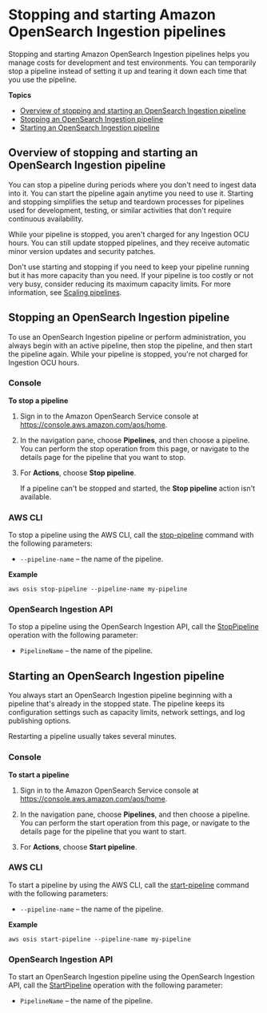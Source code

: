 # Stopping and starting Amazon OpenSearch Ingestion pipelines<a name="pipeline--stop-start"></a>

Stopping and starting Amazon OpenSearch Ingestion pipelines helps you manage costs for development and test environments\. You can temporarily stop a pipeline instead of setting it up and tearing it down each time that you use the pipeline\. 

**Topics**
+ [Overview of stopping and starting an OpenSearch Ingestion pipeline](#pipeline--start-stop-overview)
+ [Stopping an OpenSearch Ingestion pipeline](#pipeline--stop)
+ [Starting an OpenSearch Ingestion pipeline](#pipeline--start)

## Overview of stopping and starting an OpenSearch Ingestion pipeline<a name="pipeline--start-stop-overview"></a>

You can stop a pipeline during periods where you don't need to ingest data into it\. You can start the pipeline again anytime you need to use it\. Starting and stopping simplifies the setup and teardown processes for pipelines used for development, testing, or similar activities that don't require continuous availability\.

While your pipeline is stopped, you aren't charged for any Ingestion OCU hours\. You can still update stopped pipelines, and they receive automatic minor version updates and security patches\. 

Don't use starting and stopping if you need to keep your pipeline running but it has more capacity than you need\. If your pipeline is too costly or not very busy, consider reducing its maximum capacity limits\. For more information, see [Scaling pipelines](ingestion.md#ingestion-scaling)\.

## Stopping an OpenSearch Ingestion pipeline<a name="pipeline--stop"></a>

To use an OpenSearch Ingestion pipeline or perform administration, you always begin with an active pipeline, then stop the pipeline, and then start the pipeline again\. While your pipeline is stopped, you're not charged for Ingestion OCU hours\.

### Console<a name="stop-pipeline-console"></a>

**To stop a pipeline**

1. Sign in to the Amazon OpenSearch Service console at [https://console\.aws\.amazon\.com/aos/home](https://console.aws.amazon.com/aos/home)\.

1. In the navigation pane, choose **Pipelines**, and then choose a pipeline\. You can perform the stop operation from this page, or navigate to the details page for the pipeline that you want to stop\.

1. For **Actions**, choose **Stop pipeline**\.

   If a pipeline can't be stopped and started, the **Stop pipeline** action isn't available\.

### AWS CLI<a name="stop-pipeline-cli"></a>

To stop a pipeline using the AWS CLI, call the [stop\-pipeline](https://docs.aws.amazon.com/cli/latest/reference/osis/stop-pipeline.html) command with the following parameters: 
+ `--pipeline-name` – the name of the pipeline\. 

**Example**  

```
aws osis stop-pipeline --pipeline-name my-pipeline
```

### OpenSearch Ingestion API<a name="stop-pipeline-api"></a>

To stop a pipeline using the OpenSearch Ingestion API, call the [StopPipeline](https://docs.aws.amazon.com/opensearch-service/latest/APIReference/API_StopPipeline.html) operation with the following parameter: 
+ `PipelineName` – the name of the pipeline\. 

## Starting an OpenSearch Ingestion pipeline<a name="pipeline--start"></a>

You always start an OpenSearch Ingestion pipeline beginning with a pipeline that's already in the stopped state\. The pipeline keeps its configuration settings such as capacity limits, network settings, and log publishing options\.

Restarting a pipeline usually takes several minutes\.

### Console<a name="start-pipeline-console"></a>

**To start a pipeline**

1. Sign in to the Amazon OpenSearch Service console at [https://console\.aws\.amazon\.com/aos/home](https://console.aws.amazon.com/aos/home)\.

1.  In the navigation pane, choose **Pipelines**, and then choose a pipeline\. You can perform the start operation from this page, or navigate to the details page for the pipeline that you want to start\. 

1.  For **Actions**, choose **Start pipeline**\. 

### AWS CLI<a name="start-pipeline-cli"></a>

To start a pipeline by using the AWS CLI, call the [start\-pipeline](https://docs.aws.amazon.com/cli/latest/reference/osis/start-pipeline.html) command with the following parameters: 
+ `--pipeline-name` – the name of the pipeline\.

**Example**  

```
aws osis start-pipeline --pipeline-name my-pipeline
```

### OpenSearch Ingestion API<a name="start-pipeline-api"></a>

To start an OpenSearch Ingestion pipeline using the OpenSearch Ingestion API, call the [StartPipeline](https://docs.aws.amazon.com/opensearch-service/latest/APIReference/API_StartPipeline.html) operation with the following parameter: 
+ `PipelineName` – the name of the pipeline\.
